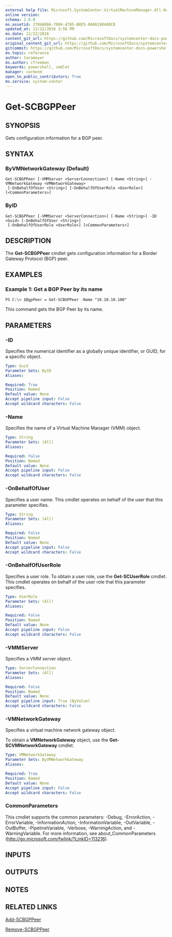 ```yaml
---
external help file: Microsoft.SystemCenter.VirtualMachineManager.dll-Help.xml
online version: 
schema: 2.0.0
ms.assetid: 2704AEB4-7004-4785-B8E5-0A0A190408CB
updated_at: 12/22/2016 3:56 PM
ms.date: 12/22/2016
content_git_url: https://github.com/MicrosoftDocs/systemcenter-docs-powershell/blob/master/systemcenter-cmdlets/SystemCenter2016/VirtualMachineManager/vlatest/Get-SCBGPPeer.md
original_content_git_url: https://github.com/MicrosoftDocs/systemcenter-docs-powershell/blob/master/systemcenter-cmdlets/SystemCenter2016/VirtualMachineManager/vlatest/Get-SCBGPPeer.md
gitcommit: https://github.com/MicrosoftDocs/systemcenter-docs-powershell/blob/96e5647587661652225fbdd2c797cd4d59d542bc/systemcenter-cmdlets/SystemCenter2016/VirtualMachineManager/vlatest/Get-SCBGPPeer.md
ms.topic: reference
author: tarameyer
ms.author: cfreeman
keywords: powershell, cmdlet
manager: carmonm
open_to_public_contributors: True
ms.service: system-center
---
```


# Get-SCBGPPeer

## SYNOPSIS
Gets configuration information for a BGP peer.

## SYNTAX

### ByVMNetworkGateway (Default)
```
Get-SCBGPPeer [-VMMServer <ServerConnection>] [-Name <String>] -VMNetworkGateway <VMNetworkGateway>
 [-OnBehalfOfUser <String>] [-OnBehalfOfUserRole <UserRole>] [<CommonParameters>]
```

### ByID
```
Get-SCBGPPeer [-VMMServer <ServerConnection>] [-Name <String>] -ID <Guid> [-OnBehalfOfUser <String>]
 [-OnBehalfOfUserRole <UserRole>] [<CommonParameters>]
```

## DESCRIPTION
The **Get-SCBGPPeer** cmdlet gets configuration information for a Border Gateway Protocol (BGP) peer.

## EXAMPLES

### Example 1: Get a BGP Peer by its name
```
PS C:\> $BgpPeer = Get-SCBGPPeer -Name "10.10.10.100"
```

This command gets the BGP Peer by its name.

## PARAMETERS

### -ID
Specifies the numerical identifier as a globally unique identifier, or GUID, for a specific object.

```yaml
Type: Guid
Parameter Sets: ByID
Aliases: 

Required: True
Position: Named
Default value: None
Accept pipeline input: False
Accept wildcard characters: False
```

### -Name
Specifies the name of a Virtual Machine Manager (VMM) object.

```yaml
Type: String
Parameter Sets: (All)
Aliases: 

Required: False
Position: Named
Default value: None
Accept pipeline input: False
Accept wildcard characters: False
```

### -OnBehalfOfUser
Specifies a user name.
This cmdlet operates on behalf of the user that this parameter specifies.

```yaml
Type: String
Parameter Sets: (All)
Aliases: 

Required: False
Position: Named
Default value: None
Accept pipeline input: False
Accept wildcard characters: False
```

### -OnBehalfOfUserRole
Specifies a user role.
To obtain a user role, use the **Get-SCUserRole** cmdlet.
This cmdlet operates on behalf of the user role that this parameter specifies.

```yaml
Type: UserRole
Parameter Sets: (All)
Aliases: 

Required: False
Position: Named
Default value: None
Accept pipeline input: False
Accept wildcard characters: False
```

### -VMMServer
Specifies a VMM server object.

```yaml
Type: ServerConnection
Parameter Sets: (All)
Aliases: 

Required: False
Position: Named
Default value: None
Accept pipeline input: True (ByValue)
Accept wildcard characters: False
```

### -VMNetworkGateway
Specifies a virtual machine network gateway object.

To obtain a **VMNetworkGateway** object, use the **Get-SCVMNetworkGateway** cmdlet.

```yaml
Type: VMNetworkGateway
Parameter Sets: ByVMNetworkGateway
Aliases: 

Required: True
Position: Named
Default value: None
Accept pipeline input: False
Accept wildcard characters: False
```

### CommonParameters
This cmdlet supports the common parameters: -Debug, -ErrorAction, -ErrorVariable, -InformationAction, -InformationVariable, -OutVariable, -OutBuffer, -PipelineVariable, -Verbose, -WarningAction, and -WarningVariable. For more information, see about_CommonParameters (http://go.microsoft.com/fwlink/?LinkID=113216).

## INPUTS

## OUTPUTS

## NOTES

## RELATED LINKS

[Add-SCBGPPeer](xref:SystemCenter2016/VirtualMachineManager/vlatest/Add-SCBGPPeer.md)

[Remove-SCBGPPeer](xref:SystemCenter2016/VirtualMachineManager/vlatest/Remove-SCBGPPeer.md)

